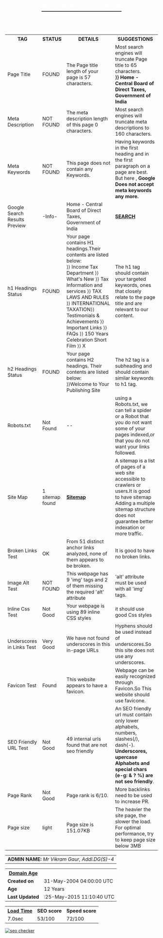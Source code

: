 <html>
<style>
body{
background-image: url("https://s-media-cache-ak0.pinimg.com/564x/4e/99/ec/4e99ecdcf75c40d45d7f1c3aba511f0f.jpg")}
</style>
<body>
<div align="center">
  <b><u><h1 style="color:white;">INCOME TAX INDIA</h1></u></b>
</div>
<i><h2 style="color:white;">SEO</h2></i>
<table>
<tr>
<th><b>TAG</b></th>
<th><b>STATUS</b></th>
<th><b>DETAILS</b></th>
<th><b>SUGGESTIONS</b></th>
</tr>
<tr>
<td>Page Title</td>
<td>FOUND</td>
<td>The Page title length of your page is 57 characters.</td>
<td>Most search engines will truncate Page title to 65 characters.<br>
<b>⟩⟩ Home - Central Board of Direct Taxes, Government of India</b></td>
</tr>
<tr>
<td>Meta Description</td> 
<td>NOT FOUND </td>
<td>The meta description length of this page 0 characters.</td>
<td>Most search engines will truncate meta descriptions to 160 characters.</td>
</tr>
<tr>
<td>Meta Keywords</td>
<td>NOT FOUND </td>
<td>This page does not contain any Keywords.</td> 
<td>Having keywords in the first heading and in the first paragraph on a page are best.
But here ,
<b>Google Does not accept meta keywords any more.</b></td>
</tr>
<tr>
<td>Google Search Results Preview</td>
<td>-Info- </td>
<td>Home - Central Board of Direct Taxes, Government of India</td>
<td><a href="http://www.incometaxindia.gov.in/Pages/default.aspx"><b>SEARCH</b></a>
</td>
</tr>
<tr>
<td> h1 Headings Status</td>
<td> FOUND </td>
<td>Your page contains H1 headings.Their contents are listed below:<br>
⟩⟩ Income Tax Department
⟩⟩ What's New
⟩⟩ Tax Information and services
⟩⟩ TAX LAWS AND RULES
⟩⟩ INTERNATIONAL TAXATION​
⟩⟩ Testimonials &amp; Achievements
⟩⟩ Important Links
⟩⟩ FAQs
⟩⟩ 150 Years Celebration Short Film
⟩⟩ X
</td>
<td>The h1 tag should contain your targeted keywords, ones that closely relate to the page title and are relevant to our content. </td>
</tr>

<tr>
<td> h2 Headings Status</td>
<td> FOUND </td>
<td>Your page contains H2 headings. Their contents are listed below:<br>
⟩⟩Welcome to Your Publishing Site
</td>
<td>The h2 tag is a subheading and should contain similar keywords to h1 tag. </td>
</tr>
<tr>
<td>Robots.txt</td>
<td>Not Found</td>
<td>--</td>
<td>using a Robots.txt, we can tell a spider or a Robot that you do not want some of your pages indexed,or that you do not want your links followed.</td>
</tr>
<tr>
<td> Site Map </td>
<td> 1 sitemap found </td>
<td> <a href="http://www.incometaxindia.gov.in/Pages/default.aspxsitemap.xml"><b>Sitemap</b></a> </td>
<td>A sitemap is a list of pages of a web site accessible to crawlers or users.It is good to have sitemap
 Adding a multiple sitemap structure does not guarantee better indexation or more traffic.</td>
</tr>
<tr>
<td>Broken Links Test</td>
<td>OK</td>
<td>From 51 distinct anchor links analyzed, none of them appears to be broken. </td>
<td>It is good to have no broken links.</td>
</tr>

<tr>
<td>Image Alt Test</td>
<td>NOT FOUND</td>
<td>This webpage has 9 'img' tags and 2 of them missing the required 'alt' attribute </td>
<td>'alt' attribute must be used with all 'img' tags.</td>
</tr>
<tr>
<td>Inline Css Test</td>
<td>Not Good</td>
<td>Your webpage is using 89 inline CSS styles</td>
<td>it should use good Css styles</td> 
</tr>
<tr>
<td>Underscores in Links Test	</td>
<td>Very Good</td>
<td>We have not found underscores in this in-page URLs</td>
<td>Hyphens should be used instead of underscores.So this site does not use any underscores.</td>
</tr>
<tr>
<td> Favicon Test </td>
<td> Found </td>
<td>This website appears to have a favicon.</td>
<td>Webpage can be easily recognized through Favicon.So This website should use favicone.</td>
</tr>
<tr>
<td>SEO Friendly URL Test	</td>
<td>Not Good</td>
<td> 49 internal urls found that are not seo friendly</td>
<td>An SEO friendly url must contain only lower alphabets, numbers, slashes(/), dash(-). <br>
<b>Underscores, upercase Alphabets and special chars (e-g: & ? %) are not seo friendly</b>.</td>
</tr>
<tr>
<td>Page Rank</td>
<td>Not Good</td>
<td>	Page rank is 6/10.</td>
<td>More backlinks need to be used to increase PR.</td>
</tr>
<tr>
  <td>Page size</td><td > light</td><td >Page size is 151.07KB</td><td>The heavier the site page, the slower the load. For optimal performance, try to keep page size below 3MB</td>
        </tr>
        </table>
<p>
<table>
<tr>
<td><b>ADMIN NAME:</b> <i>Mr Vikram Gaur, Addl.DG(S)-4</i></td>
</tr>
</table>
<p>
<table>
<tr>
     <th> <u><b>Domain Age</b></u></th>
    </tr>
    <tr>
      <td><b>Created on</b></td><td>31-May-2004 04:00:00 UTC</td>
    </tr>
    <tr>
      <td><b>Age</b></td><td>12 Years</td> </tr>
    <tr>
      <td><b>Last Updated</b></td><td>:25-May-2015 11:10:40 UTC</td>
    </tr>
</table>
<p>
<table>
    <tr>
      <th><u><b>Load Time</b></u></th><th><b>SEO score</b></th><th><b>Speed score</b></th>
    </tr>
    <tr><td>7.0sec</td><td>53/100</td><td>72/100</td>
    </tr>
</table>
<a href="http://smallseotools.com/website-seo-score-checker/" target="_blank"><img src="http://smallseotools.com/imgs/badge-bronze.png" alt="seo checker"/></a>
<body/>
<html/>

